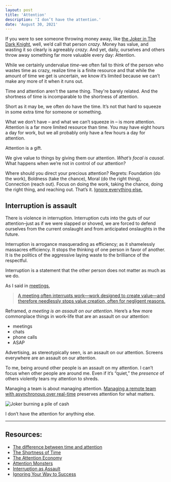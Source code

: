 ```yaml
---
layout: post
title: 'Attention'
description: 'I don’t have the attention.'
date: 'August 30, 2021'
---
```


If you were to see someone throwing money away, like [the Joker in The Dark Knight](https://www.youtube.com/watch?v=-Bsa30TLKac), well, we’d call that person *crazy*. Money has value, and wasting it so clearly is agreeably *crazy*. And yet, daily, ourselves and others throw away something far more valuable every day: Attention.

While we certainly undervalue *time*–we often fail to think of the person who wastes time as crazy, realize time is a finite resource and that while the amount of time we get is uncertain, we know it’s limited because we can’t make any more of it when it runs out.

Time and attention aren’t the same thing. They're barely related. And the shortness of time is incomparable to the shortness of attention.

Short as it may be, we often do have the time. It’s not that hard to squeeze in some extra time for someone or something.

What we don’t have – and what we can’t squeeze in – is more attention. Attention is a far more limited resource than time. You may have eight hours a day for work, but we all probably only have a few hours a day for attention.

Attention is a gift.

We give value to things by giving them our attention. *What’s focal is causal*. What happens when we’re not in control of our attention?

Where should you direct your precious attention? Regrets: Foundation (do the work), Boldness (take the chance), Moral (do the right thing), Connection (reach out). Focus on doing the work, taking the chance, doing the right thing, and reaching out. That’s it. [Ignore everything else.](https://www.danpink.com/wp-content/uploads/2022/05/Pink-commencement-FINAL.pdf)

## Interruption is assault
There is violence in interruption. Interruption cuts into the guts of our attention–just as if we were slapped or shoved, we are forced to defend ourselves from the current onslaught and from anticipated onslaughts in the future.

Interruption is arrogance masquerading as efficiency; as it shamelessly massacres efficiency. It stops the thinking of one person in favor of another. It is the politics of the aggressive laying waste to the brilliance of the respectful.

Interruption is a statement that the other person does not matter as much as we do.

As I said in [meetings](https://lukasmurdock.com/meetings/),

> [A meeting often interrupts work—work designed to create value—and therefore needlessly stops value creation, often for negligent reasons.](https://lukasmurdock.com/meetings/)

Reframed, *a meeting is an assault on our attention*. Here’s a few more commonplace things in work-life that are an assault on our attention:
- meetings
- chats
- phone calls
- ASAP

Advertising, as stereotypically seen, is an assault on our attention. Screens everywhere are an assault on our attention.

To me, being around other people is an assault on my attention. I can’t focus when other people are around me. Even if it’s “quiet,” the *presence* of others violently tears my attention to shreds.

Managing a team is about managing attention. [Managing a remote team with asynchronous over real-time](https://lukasmurdock.com/managing-a-remote-team/) preserves attention for what matters.

![Joker burning a pile of cash](https://i.redd.it/yd6pchi29g351.jpg)

I don’t have the attention for anything else.

---

## Resources:
- [The difference between time and attention](https://world.hey.com/jason/the-difference-between-time-and-attention-bdd955eb)
- [The Shortness of Time](https://fs.blog/2017/03/seneca-on-the-shortness-of-time/)
- [The Attention Economy](https://www.youtube.com/watch?v=xxyRf3hfRXg)
- [Attention Monsters](https://craigmod.com/essays/media_accounting/)
- [Interruption as Assault](https://www.takingti.me/articles/interruptionasassault)
- [Ignoring Your Way to Success](https://www.danpink.com/wp-content/uploads/2022/05/Pink-commencement-FINAL.pdf)
